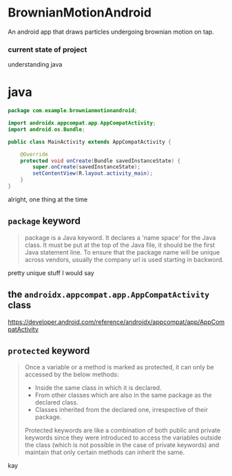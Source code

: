 # BrownianMotionAndroid
An android app that draws particles undergoing brownian motion on tap. 

### current state of project

understanding java


# java

```Java
package com.example.brownianmotionandroid;

import androidx.appcompat.app.AppCompatActivity;
import android.os.Bundle;

public class MainActivity extends AppCompatActivity {

    @Override
    protected void onCreate(Bundle savedInstanceState) {
        super.onCreate(savedInstanceState);
        setContentView(R.layout.activity_main);
    }
}
```

alright, one thing at the time

## `package` keyword

> package is a Java keyword. It declares a 'name space' for the Java class. It must be put at the top of the Java file, it should be the first Java statement line. To ensure that the package name will be unique across vendors, usually the company url is used starting in backword.

pretty unique stuff I would say

## the `androidx.appcompat.app.AppCompatActivity` class

https://developer.android.com/reference/androidx/appcompat/app/AppCompatActivity

## `protected` keyword

> Once a variable or a method is marked as protected, it can only be accessed by the below methods:
> 
> - Inside the same class in which it is declared.
> - From other classes which are also in the same package as the declared class.
> - Classes inherited from the declared one, irrespective of their package.
> 
> Protected keywords are like a combination of both public and private keywords since they were introduced to access the variables outside the class (which is not possible in the case of private keywords) and maintain that only certain methods can inherit the same.

kay
